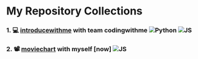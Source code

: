 
# My Repository Collections

### 1. 💻 [introducewithme](https://github.com/verdantjuly/codingwithme) with team codingwithme  ![Python](https://i.postimg.cc/m2MZxMpT/python-logo-only.png) ![JS](https://i.postimg.cc/fR98fWb2/2023-05-22-11-55-16.png)
### 2. 📽️ [moviechart](https://github.com/verdantjuly/moviechart) with myself [now]  ![JS](https://i.postimg.cc/fR98fWb2/2023-05-22-11-55-16.png)











